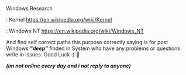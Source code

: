 Windows Research

: Kernel https://en.wikipedia.org/wiki/Kernel

: Windows NT https://en.wikipedia.org/wiki/Windows_NT



And find self correct paths this purpose correctly saying is for post Windows ***"deep"*** finded in System who have any problems or questions write in Issues. Good Luck :) 👋

***(im not online every day and i not reply to anyone)***


